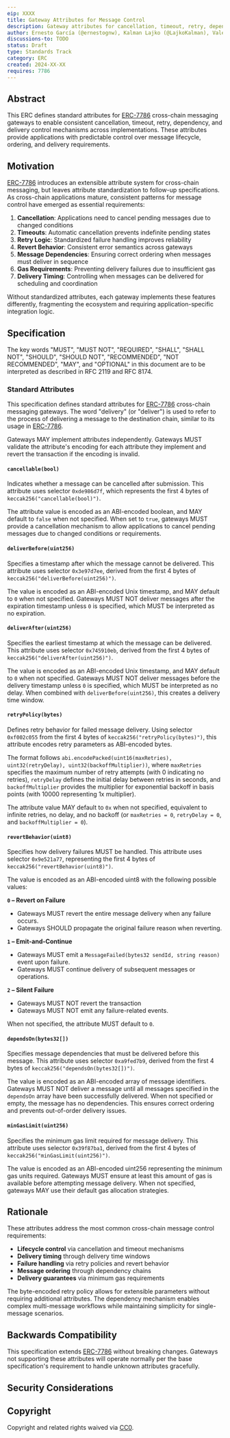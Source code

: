 ```yaml
---
eip: XXXX
title: Gateway Attributes for Message Control
description: Gateway attributes for cancellation, timeout, retry, dependencies, and delivery control in cross-chain messaging.
author: Ernesto García (@ernestognw), Kalman Lajko (@LajkoKalman), Valera Grinenko (@0xValera)
discussions-to: TODO
status: Draft
type: Standards Track
category: ERC
created: 2024-XX-XX
requires: 7786
---
```


## Abstract

This ERC defines standard attributes for [ERC-7786] cross-chain messaging gateways to enable consistent cancellation, timeout, retry, dependency, and delivery control mechanisms across implementations. These attributes provide applications with predictable control over message lifecycle, ordering, and delivery requirements.

[ERC-7786]: ./erc-7786.md

## Motivation

[ERC-7786] introduces an extensible attribute system for cross-chain messaging, but leaves attribute standardization to follow-up specifications. As cross-chain applications mature, consistent patterns for message control have emerged as essential requirements:

1. **Cancellation**: Applications need to cancel pending messages due to changed conditions
2. **Timeouts**: Automatic cancellation prevents indefinite pending states
3. **Retry Logic**: Standardized failure handling improves reliability
4. **Revert Behavior**: Consistent error semantics across gateways
5. **Message Dependencies**: Ensuring correct ordering when messages must deliver in sequence
6. **Gas Requirements**: Preventing delivery failures due to insufficient gas
7. **Delivery Timing**: Controlling when messages can be delivered for scheduling and coordination

Without standardized attributes, each gateway implements these features differently, fragmenting the ecosystem and requiring application-specific integration logic.

## Specification

The key words "MUST", "MUST NOT", "REQUIRED", "SHALL", "SHALL NOT", "SHOULD", "SHOULD NOT", "RECOMMENDED", "NOT RECOMMENDED", "MAY", and "OPTIONAL" in this document are to be interpreted as described in RFC 2119 and RFC 8174.

### Standard Attributes

This specification defines standard attributes for [ERC-7786] cross-chain messaging gateways. The word "delivery" (or "deliver") is used to refer to the process of delivering a message to the destination chain, similar to its usage in [ERC-7786].

Gateways MAY implement attributes independently. Gateways MUST validate the attribute's encoding for each attribute they implement and revert the transaction if the encoding is invalid.

#### `cancellable(bool)`

Indicates whether a message can be cancelled after submission. This attribute uses selector `0xde986d7f`, which represents the first 4 bytes of `keccak256("cancellable(bool)")`.

The attribute value is encoded as an ABI-encoded boolean, and MAY default to `false` when not specified. When set to `true`, gateways MUST provide a cancellation mechanism to allow applications to cancel pending messages due to changed conditions or requirements.

#### `deliverBefore(uint256)`

Specifies a timestamp after which the message cannot be delivered. This attribute uses selector `0x3e97d7ee`, derived from the first 4 bytes of `keccak256("deliverBefore(uint256)")`.

The value is encoded as an ABI-encoded Unix timestamp, and MAY default to `0` when not specified. Gateways MUST NOT deliver messages after the expiration timestamp unless `0` is specified, which MUST be interpreted as no expiration.

#### `deliverAfter(uint256)`

Specifies the earliest timestamp at which the message can be delivered. This attribute uses selector `0x745910eb`, derived from the first 4 bytes of `keccak256("deliverAfter(uint256)")`.

The value is encoded as an ABI-encoded Unix timestamp, and MAY default to `0` when not specified. Gateways MUST NOT deliver messages before the delivery timestamp unless `0` is specified, which MUST be interpreted as no delay. When combined with `deliverBefore(uint256)`, this creates a delivery time window.

#### `retryPolicy(bytes)`

Defines retry behavior for failed message delivery. Using selector `0xf002c055` from the first 4 bytes of `keccak256("retryPolicy(bytes)")`, this attribute encodes retry parameters as ABI-encoded bytes.

The format follows `abi.encodePacked(uint16(maxRetries), uint32(retryDelay), uint32(backoffMultiplier))`, where `maxRetries` specifies the maximum number of retry attempts (with 0 indicating no retries), `retryDelay` defines the initial delay between retries in seconds, and `backoffMultiplier` provides the multiplier for exponential backoff in basis points (with 10000 representing 1x multiplier).

The attribute value MAY default to `0x` when not specified, equivalent to infinite retries, no delay, and no backoff (or `maxRetries = 0`, `retryDelay = 0`, and `backoffMultiplier = 0`).

#### `revertBehavior(uint8)`

Specifies how delivery failures MUST be handled. This attribute uses selector `0x9e521a77`, representing the first 4 bytes of `keccak256("revertBehavior(uint8)")`.

The value is encoded as an ABI-encoded uint8 with the following possible values:

**`0` – Revert on Failure**

- Gateways MUST revert the entire message delivery when any failure occurs.
- Gateways SHOULD propagate the original failure reason when reverting.

**`1` – Emit-and-Continue**

- Gateways MUST emit a `MessageFailed(bytes32 sendId, string reason)` event upon failure.
- Gateways MUST continue delivery of subsequent messages or operations.

**`2` – Silent Failure**

- Gateways MUST NOT revert the transaction
- Gateways MUST NOT emit any failure-related events.

When not specified, the attribute MUST default to `0`.

#### `dependsOn(bytes32[])`

Specifies message dependencies that must be delivered before this message. This attribute uses selector `0xa9fed7b9`, derived from the first 4 bytes of `keccak256("dependsOn(bytes32[])")`.

The value is encoded as an ABI-encoded array of message identifiers. Gateways MUST NOT deliver a message until all messages specified in the `dependsOn` array have been successfully delivered. When not specified or empty, the message has no dependencies. This ensures correct ordering and prevents out-of-order delivery issues.

#### `minGasLimit(uint256)`

Specifies the minimum gas limit required for message delivery. This attribute uses selector `0x39f87ba1`, derived from the first 4 bytes of `keccak256("minGasLimit(uint256)")`.

The value is encoded as an ABI-encoded uint256 representing the minimum gas units required. Gateways MUST ensure at least this amount of gas is available before attempting message delivery. When not specified, gateways MAY use their default gas allocation strategies.

## Rationale

These attributes address the most common cross-chain message control requirements:

- **Lifecycle control** via cancellation and timeout mechanisms
- **Delivery timing** through delivery time windows
- **Failure handling** via retry policies and revert behavior
- **Message ordering** through dependency chains
- **Delivery guarantees** via minimum gas requirements

The byte-encoded retry policy allows for extensible parameters without requiring additional attributes. The dependency mechanism enables complex multi-message workflows while maintaining simplicity for single-message scenarios.

## Backwards Compatibility

This specification extends [ERC-7786] without breaking changes. Gateways not supporting these attributes will operate normally per the base specification's requirement to handle unknown attributes gracefully.

## Security Considerations

<!-- TODO: Discuss -->

<!-- Maybe? -->
<!-- - **Dependency Cycles**: Gateways should detect and reject circular dependencies in `dependsOn` arrays -->

## Copyright

Copyright and related rights waived via [CC0](../LICENSE.md).
